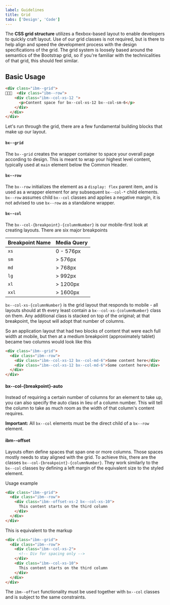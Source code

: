 ```yaml
---
label: Guidelines
title: Grid
tabs: ['Design', 'Code']
---
```


<page-intro>The **CSS grid structure** utilizes a flexbox-based layout to enable developers to quickly craft layout. Use of our grid classes is not required, but is there to help align and speed the development process with the design specifications of the grid. The grid system is loosely based around the semantics of the Bootstrap grid, so if you're familiar with the technicalities of that grid, this should feel similar.</page-intro>

## Basic Usage

```html
<div class="ibm--grid">
  <div class="ibm--row">
    <div class="ibm--col-xs-12 ">
      <p>Content space for bx--col-xs-12 bx--col-sm-6</p>
    </div>
  </div>
</div>
```

Let's run through the grid, there are a few fundamental building blocks that make up our layout.

#### `bx--grid`

The `bx--grid` creates the wrapper container to space your overall page according to design. This is meant to wrap your highest level content, typically used at `main` element below the Common Header.

#### `bx--row`

The `bx--row` initializes the element as a `display: flex` parent item, and is used as a wrapper element for any subsequent `bx--col-*` child elements. `bx--row` assumes child `bx--col` classes and applies a negative margin, it is not advised to use `bx--row` as a standalone wrapper.

#### `bx--col`

The `bx--col-{breakpoint}-{columnNumber}` is our mobile-first look at creating layouts. There are six major breakpoints

| Breakpoint Name | Media Query |
| --------------- | ----------- |
| `xs`            | 0 - 576px   |
| `sm`            | > 576px     |
| `md`            | > 768px     |
| `lg`            | > 992px     |
| `xl`            | > 1200px    |
| `xxl`           | > 1600px    |

`bx--col-xs-{columnNumber}` is the grid layout that responds to mobile - all layouts should at th every least contain a `bx--col-xs-{columnNumber}` class on them. Any additional class is stacked on top of the original; at that breakpoint, the layout will adopt that number of columns.

So an application layout that had two blocks of content that were each full width at mobile, but then at a medium breakpoint (approximately tablet) became two columns would look like this

```html
<div class="ibm--grid">
  <div class="ibm--row">
    <div class="ibm--col-xs-12 bx--col-md-6">Some content here</div>
    <div class="ibm--col-xs-12 bx--col-md-6">Some content here</div>
  </div>
</div>
```

#### bx--col-{breakpoint}-auto

Instead of requiring a certain number of columns for an element to take up, you can also specify the auto class in lieu of a column number. This will tell the column to take as much room as the width of that column's content requires.

**Important:** All `bx--col` elements must be the direct child of a `bx--row` element.

#### ibm--offset

Layouts often define spaces that span one or more columns. Those spaces mostly needs to stay aligned with the grid. To achieve this, there are the classes `bx--col-{breakpoint}-{columnNumber}`. They work similarly to the
`bx--col` classes by defining a left margin of the equivalent size to the styled element.

Usage example

```html
<div class="ibm--grid">
  <div class="ibm--row">
    <div class="ibm--offset-xs-2 bx--col-xs-10">
      This content starts on the third column
    </div>
  </div>
</div>
```

This is equivalent to the markup

```html
<div class="ibm--grid">
  <div class="ibm--row">
    <div class="ibm--col-xs-2">
      <!-- Div for spacing only -->
    </div>
    <div class="ibm--col-xs-10">
      This content starts on the third column
    </div>
  </div>
</div>
```

The `ibm--offset` functionality must be used together with `bx--col` classes and is subject to the same constraints.
